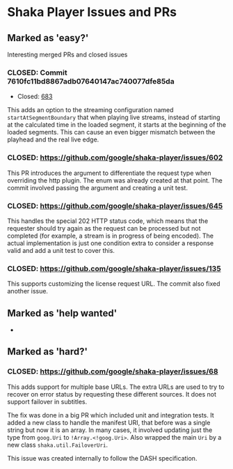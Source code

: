 # Shaka Player Issues and PRs

## Marked as 'easy?'

Interesting merged PRs and closed issues

### CLOSED: Commit 7610fc11bd8867adb07640147ac740077dfe85da

- Closed: [683](https://github.com/google/shaka-player/issues/683)

This adds an option to the streaming configuration named `startAtSegmentBoundary` that when playing live streams, instead of starting at the calculated time in the loaded segment, it starts at the beginning of the loaded segments. This can cause an even bigger mismatch between the playhead and the real live edge.

### CLOSED: https://github.com/google/shaka-player/issues/602

This PR introduces the argument to differentiate the request type when overriding the http plugin. The enum was already created at that point. The commit involved passing the argument and creating a unit test.

### CLOSED: https://github.com/google/shaka-player/issues/645

This handles the special 202 HTTP status code, which means that the requester should try again as the request can be processed but not completed (for example, a stream is in progress of being encoded). The actual implementation is just one condition extra to consider a response valid and add a unit test to cover this.

### CLOSED: https://github.com/google/shaka-player/issues/135

This supports customizing the license request URL. The commit also fixed another issue.

## Marked as 'help wanted'

-

## Marked as 'hard?'

### CLOSED: https://github.com/google/shaka-player/issues/68

This adds support for multiple base URLs. The extra URLs are used to try to recover on error status by requesting these different sources. It does not support failover in subtitles.

The fix was done in a big PR which included unit and integration tests. It added a new class to handle the manifest URI, that before was a single string but now it is an array. In many cases, it involved updating just the type from `goog.Uri` to `!Array.<!goog.Uri>`. Also wrapped the main `Uri` by a new class `shaka.util.FailoverUri`. 

This issue was created internally to follow the DASH specification.
